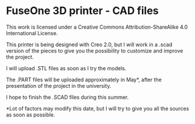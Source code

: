 FuseOne 3D printer - CAD files
==========================

This work is licensed under a Creative Commons Attribution-ShareAlike 4.0 International License.


This printer is being designed with Creo 2.0, but I will work in a .scad version of the pieces to give you the possibility to customize and improve the project.


I will upload .STL files as soon as I try the models. 

The .PART files will be uploaded approximately in May*, after the presentation of the project in the university.

I hope to finish the .SCAD files during this summer.

*Lot of factors may modify this date, but I will try to give you all the sources as soon as possible.
